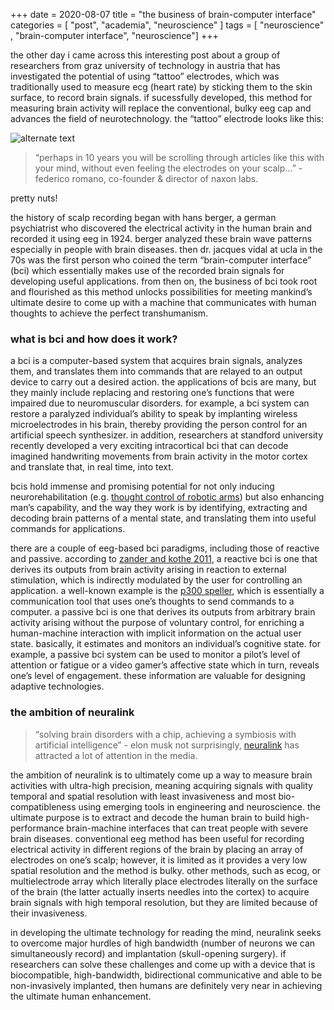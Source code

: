 +++
date = 2020-08-07
title = "the business of brain-computer interface"
categories = [ "post", "academia", "neuroscience" ]
tags = [ "neuroscience" , "brain-computer interface", "neuroscience"]
+++

the other day i came across this interesting post about a group of researchers from graz university of technology in austria that has investigated the potential of using “tattoo” electrodes, which was traditionally used to measure ecg (heart rate) by sticking them to the skin surface, to record brain signals. if sucessfully developed, this method for measuring brain activity will replace the conventional, bulky eeg cap and advances the field of neurotechnology. the “tattoo” electrode looks like this:

![alternate text](/img/naxon-2.jpg)

> “perhaps in 10 years you will be scrolling through articles like this with your mind, without even feeling the electrodes on your scalp…” - federico romano, co-founder & director of naxon labs.

pretty nuts!

the history of scalp recording began with hans berger, a german psychiatrist who discovered the electrical activity in the human brain and recorded it using eeg in 1924. berger analyzed these brain wave patterns especially in people with brain diseases. then dr. jacques vidal at ucla in the 70s was the first person who coined the term “brain-computer interface” (bci) which essentially makes use of the recorded brain signals for developing useful applications. from then on, the business of bci took root and flourished as this method unlocks possibilities for meeting mankind’s ultimate desire to come up with a machine that communicates with human thoughts to achieve the perfect transhumanism.

### what is bci and how does it work?

a bci is a computer-based system that acquires brain signals, analyzes them, and translates them into commands that are relayed to an output device to carry out a desired action. the applications of bcis are many, but they mainly include replacing and restoring one’s functions that were impaired due to neuromuscular disorders. for example, a bci system can restore a paralyzed individual’s ability to speak by implanting wireless microelectrodes in his brain, thereby providing the person control for an artificial speech synthesizer. in addition, researchers at standford university recently developed a very exciting intracortical bci that can decode imagined handwriting movements from brain activity in the motor cortex and translate that, in real time, into text.

bcis hold immense and promising potential for not only inducing neurorehabilitation (e.g. [thought control of robotic arms]) but also enhancing man’s capability, and the way they work is by identifying, extracting and decoding brain patterns of a mental state, and translating them into useful commands for applications.

there are a couple of eeg-based bci paradigms, including those of reactive and passive. according to [zander and kothe 2011], a reactive bci is one that derives its outputs from brain activity arising in reaction to external stimulation, which is indirectly modulated by the user for controlling an application. a well-known example is the [p300 speller], which is essentially a communication tool that uses one’s thoughts to send commands to a computer. a passive bci is one that derives its outputs from arbitrary brain activity arising without the purpose of voluntary control, for enriching a human-machine interaction with implicit information on the actual user state. basically, it estimates and monitors an individual’s cognitive state. for example, a passive bci system can be used to monitor a pilot’s level of attention or fatigue or a video gamer’s affective state which in turn, reveals one’s level of engagement. these information are valuable for designing adaptive technologies.

### the ambition of neuralink

> “solving brain disorders with a chip, achieving a symbiosis with artificial intelligence” - elon musk
not surprisingly, [neuralink] has attracted a lot of attention in the media.

[zander and kothe 2011]: https://www.researchgate.net/publication/50850896_towards_passive_brain-computer_interfaces_applying_brain-computer_interface_technology_to_human-machine_systems_in_general
[p300 speller]: https://ieeexplore.ieee.org/document/1454155
[thought control of robotic arms]: https://www.youtube.com/watch?v=qrt8qcx3bco&ab_channel=nihninds
[neuralink]: https://slate.com/technology/2019/08/elon-musk-neuralink-facebook-brain-computer-interface-fda.html

the ambition of neuralink is to ultimately come up a way to measure brain activities with ultra-high precision, meaning acquiring signals with quality temporal and spatial resolution with least invasiveness and most bio-compatibleness using emerging tools in engineering and neuroscience. the ultimate purpose is to extract and decode the human brain to build high-performance brain-machine interfaces that can treat people with severe brain diseases. conventional eeg method has been useful for recording electrical activity in different regions of the brain by placing an array of electrodes on one’s scalp; however, it is limited as it provides a very low spatial resolution and the method is bulky. other methods, such as ecog, or multielectrode array which literally place electrodes literally on the surface of the brain (the latter actually inserts needles into the cortex) to acquire brain signals with high temporal resolution, but they are limited because of their invasiveness.

in developing the ultimate technology for reading the mind, neuralink seeks to overcome major hurdles of high bandwidth (number of neurons we can simultaneously record) and implantation (skull-opening surgery). if researchers can solve these challenges and come up with a device that is biocompatible, high-bandwidth, bidirectional communicative and able to be non-invasively implanted, then humans are definitely very near in achieving the ultimate human enhancement.
